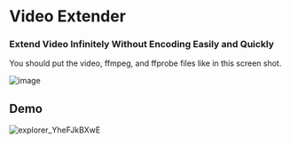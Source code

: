 <h1>Video Extender</h1>

<h3>Extend Video Infinitely Without Encoding Easily and Quickly</h3>

You should put the video, ffmpeg, and ffprobe files like in this screen shot.

![image](https://github.com/user-attachments/assets/41c14026-1da5-43e6-8029-25163018e487)

<h2>Demo</h2>

![explorer_YheFJkBXwE](https://github.com/user-attachments/assets/2312f325-37df-4cdc-8f8d-420115bfd5f7)
